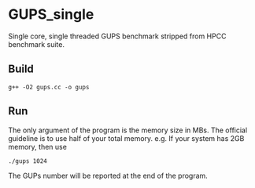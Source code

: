 # GUPS_single
Single core, single threaded GUPS benchmark stripped from HPCC benchmark suite.

## Build

```shell
g++ -O2 gups.cc -o gups
```

## Run
The only argument of the program is the memory size in MBs.
The official guideline is to use half of your total memory.
e.g. If your system has 2GB memory, then use

```
./gups 1024
```

The GUPs number will be reported at the end of the program.
